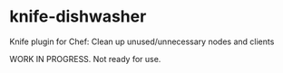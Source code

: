 knife-dishwasher
================

Knife plugin for Chef: Clean up unused/unnecessary nodes and clients

WORK IN PROGRESS. Not ready for use.
